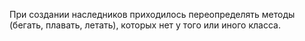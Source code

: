 При создании наследников приходилось переопределять методы (бегать, плавать, летать), которых нет у того или иного класса.
